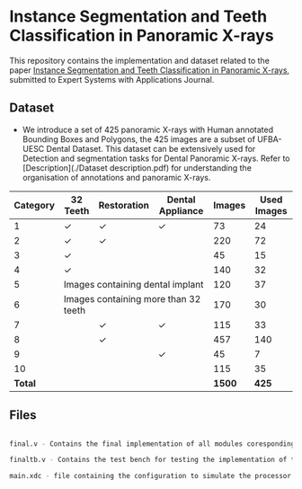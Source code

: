 # Instance Segmentation and Teeth Classification in Panoramic X-rays

This repository contains the implementation and dataset related to the paper [Instance Segmentation and Teeth Classification in Panoramic X-rays](...), submitted to Expert Systems with Applications Journal.


## Dataset

- We introduce a set of 425 panoramic X-rays with Human annotated Bounding Boxes and Polygons, the 425 images are a subset of UFBA-UESC Dental Dataset. This dataset can be extensively used for Detection and segmentation tasks for Dental Panoramic X-rays. Refer to [Description](./Dataset description.pdf) for understanding the organisation of annotations and panoramic X-rays.


<table>
  <thead>
    <tr>
      <th>Category</th>
      <th>32 Teeth</th>
      <th>Restoration</th>
      <th>Dental Appliance</th>
      <th>Images</th>
      <th>Used Images</th>
    </tr>
  </thead>
  <tbody>
    <tr>
      <td>1</td>
      <td>✓</td>
      <td>✓</td>
      <td>✓</td>
      <td>73</td>
      <td>24</td>
    </tr>
    <tr>
      <td>2</td>
      <td>✓</td>
      <td>✓</td>
      <td></td>
      <td>220</td>
      <td>72</td>
    </tr>
    <tr>
      <td>3</td>
      <td>✓</td>
      <td></td>
      <td></td>
      <td>45</td>
      <td>15</td>
    </tr>
    <tr>
      <td>4</td>
      <td>✓</td>
      <td></td>
      <td></td>
      <td>140</td>
      <td>32</td>
    </tr>
    <tr>
      <td>5</td>
      <td colspan="3">Images containing dental implant</td>
      <td>120</td>
      <td>37</td>
    </tr>
    <tr>
      <td>6</td>
      <td colspan="3">Images containing more than 32 teeth</td>
      <td>170</td>
      <td>30</td>
    </tr>
    <tr>
      <td>7</td>
      <td></td>
      <td>✓</td>
      <td>✓</td>
      <td>115</td>
      <td>33</td>
    </tr>
    <tr>
      <td>8</td>
      <td></td>
      <td>✓</td>
      <td></td>
      <td>457</td>
      <td>140</td>
    </tr>
    <tr>
      <td>9</td>
      <td></td>
      <td></td>
      <td>✓</td>
      <td>45</td>
      <td>7</td>
    </tr>
    <tr>
      <td>10</td>
      <td></td>
      <td></td>
      <td></td>
      <td>115</td>
      <td>35</td>
    </tr>
    <tr>
      <td><strong>Total</strong></td>
      <td></td>
      <td></td>
      <td></td>
      <td><strong>1500</strong></td>
      <td><strong>425</strong></td>
    </tr>
  </tbody>
</table>




## Files
```bash

final.v - Contains the final implementation of all modules coresponding to the processor.

finaltb.v - Contains the test bench for testing the implementation of the processor

main.xdc - file containing the configuration to simulate the processor on a nexys4 FPGA,
```
